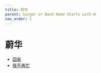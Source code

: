 ```yaml
---
title: 蔚华
parent: Singer or Band Name Starts with W
nav_order: 1
---
```


# 蔚华

- [回来](/lyrics/Wei_Hua/huilai)
- [我不再忙](/lyrics/Wei_Hua/wobuzaimang)
